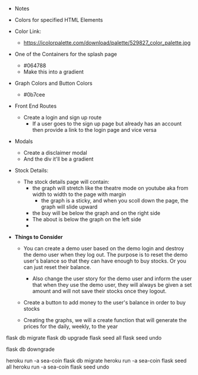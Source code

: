 - Notes


- Colors for specified HTML Elements
- Color Link:
  - https://icolorpalette.com/download/palette/529827_color_palette.jpg

- One of the Containers for the splash page
  - #064788
  - Make this into a gradient

- Graph Colors and Button Colors
  - #0b7cee



- Front End Routes
  - Create a login and sign up route
    - If a user goes to the sign up page but already has an account then provide a link to the login page and vice versa

- Modals
  - Create a disclaimer modal
  - And the div it'll be a gradient


- Stock Details:
  - The stock details page will contain:
    - the graph will stretch like the theatre mode on youtube aka from width to width to the page with margin
      - the graph is a sticky, and when you scoll down the page, the graph will slide upward
    - the buy will be below the graph and on the right side
    - The about is below the graph on the left side
    -

- **Things to Consider**
  - You can create a demo user based on the demo login and destroy the demo user when they log out. The purpose is to reset the demo user's balance so that they can have enough to buy stocks. Or you can just reset their balance.
    - Also change the user story for the demo user and inform the user that when they use the demo user, they will always be given a set amount and will not save their stocks once they logout.

  - Create a button to add money to the user's balance in order to buy stocks

  - Creating the graphs, we will a create function that will generate the prices for the daily, weekly, to the year


flask db migrate
flask db upgrade
flask seed all
flask seed undo

flask db downgrade

heroku run -a sea-coin flask db migrate
heroku run -a sea-coin flask seed all
heroku run -a sea-coin flask seed undo
